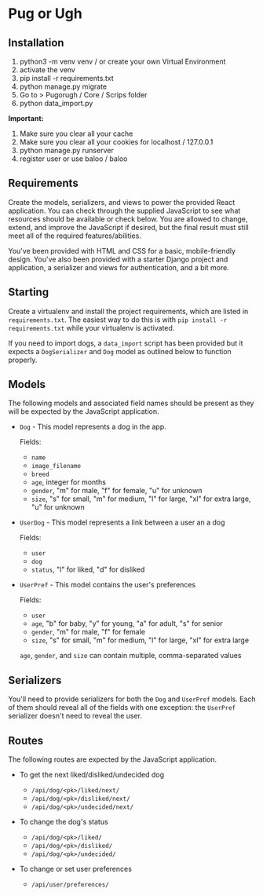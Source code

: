 # Pug or Ugh

## Installation

1. python3 -m venv venv / or create your own Virtual Environment
2. activate the venv
3. pip install -r requirements.txt
4. python manage.py migrate
4. Go to > Pugorugh / Core / Scrips folder
5. python data_import.py

**Important:**
1. Make sure you clear all your cache
2. Make sure you clear all your cookies for localhost / 127.0.0.1
3. python manage.py runserver
4. register user or use baloo / baloo

## Requirements

Create the models, serializers, and views to power the provided React
application. You can check through the supplied JavaScript to see what
resources should be available or check below. You are allowed to change,
extend, and improve the JavaScript if desired, but the final result must still
meet all of the required features/abilities.

You've been provided with HTML and CSS for a basic, mobile-friendly design.
You've also been provided with a starter Django project and application, a
serializer and views for authentication, and a bit more.

## Starting

Create a virtualenv and install the project requirements, which are listed in
`requirements.txt`. The easiest way to do this is with `pip install -r
requirements.txt` while your virtualenv is activated.

If you need to import dogs, a `data_import` script has been provided but it
expects a `DogSerializer` and `Dog` model as outlined below to function
properly.

## Models

The following models and associated field names should be present as they 
will be expected by the JavaScript application.

* `Dog` - This model represents a dog in the app.

	Fields:

	* `name`
	* `image_filename`
	* `breed`
	* `age`, integer for months
	* `gender`, "m" for male, "f" for female, "u" for unknown
	* `size`, "s" for small, "m" for medium, "l" for large, "xl" for extra
	  large, "u" for unknown

* `UserDog` -  This model represents a link between a user an a dog

	Fields:

	* `user`
	* `dog`
	* `status`, "l" for liked, "d" for disliked

* `UserPref` - This model contains the user's preferences

	Fields:

	* `user`
	* `age`, "b" for baby, "y" for young, "a" for adult, "s" for senior
	* `gender`, "m" for male, "f" for female
	* `size`, "s" for small, "m" for medium, "l" for large, "xl" for extra
	  large

	`age`, `gender`, and `size` can contain multiple, comma-separated values

## Serializers

You'll need to provide serializers for both the `Dog` and `UserPref` models.
Each of them should reveal all of the fields with one exception: the `UserPref`
serializer doesn't need to reveal the user.

## Routes

The following routes are expected by the JavaScript application.

* To get the next liked/disliked/undecided dog

	* `/api/dog/<pk>/liked/next/`
	* `/api/dog/<pk>/disliked/next/`
	* `/api/dog/<pk>/undecided/next/`

* To change the dog's status

	* `/api/dog/<pk>/liked/`
	* `/api/dog/<pk>/disliked/`
	* `/api/dog/<pk>/undecided/`

* To change or set user preferences

	* `/api/user/preferences/`

